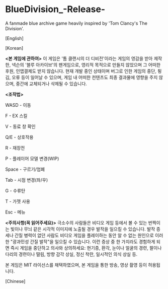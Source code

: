 # BlueDivision_-Release-
A fanmade blue archive game heavily inspired by 'Tom Clancy's The Division'.

[English]


[Korean]

**<본 게임에 관하여>**
이 게임은 '톰 클랜시의 더 디비전'이라는 게임의 영감을 받아 제작한, 넥슨의 '블루 아카이브'의 팬게임으로, 영리적 목적으로 만들지 않았으며 그 어떠한 후원, 인앱결제도 받지 않습니다. 현재 개발 중인 상태이며 버그로 인한 게임의 중단, 튕김, 오류 등이 일어날 수 있으며, 게임 내 어떠한 컨텐츠도 최종 결과물에 영향을 주지 않으며, 중간에 교체되거나 삭제될 수 있습니다.

**<조작법>**

WASD - 이동

F - EX 스킬

V - 동료 창 확인

Q/E - 상호작용

R - 재장전

P - 플레이어 모델 변경(WIP)

Space - 구르기/엄폐

Tab - 시점 변경(좌/우)

G - 수류탄

T - 가젯 사용

Esc - 메뉴


**<주의사항(꼭 읽어주세요)>**
극소수의 사람들은 비디오 게임 등에서 볼 수 있는 번쩍이는 빛이나 무늬 같은 시각적 이미지에 노출될 경우 발작을 일으킬 수 있습니다. 발작 증세나 간질 병력이 없던 사람도 비디오 게임을 플레이하는 동안 알 수 없는 원인으로 이러한 "광과민성 간질 발작"을 일으킬 수 있습니다. 
이런 증상 중 한 가지라도 경험하게 되면 즉시 게임을 중단하고 의사와 상의하세요: 현기증, 환각, 눈이나 얼굴의 경련, 팔이나 다리의 경련이나 떨림, 방향 감각 상실, 정신 착란, 일시적인 의식 상실 등.

본 게임은 MIT 라이선스를 채택하였으며, 본 게임을 통한 방송, 영상 촬영 등이 허용됩니다.

[Chinese]
